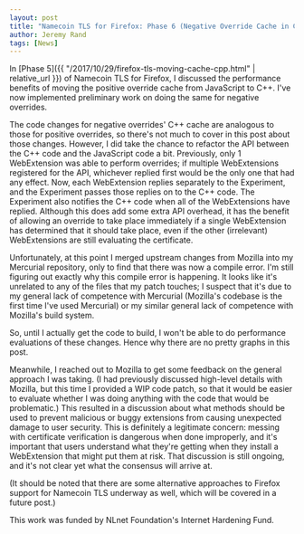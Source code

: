 ```yaml
---
layout: post
title: "Namecoin TLS for Firefox: Phase 6 (Negative Override Cache in C++, WebExtension Aggregation, and Coordination with Mozilla)"
author: Jeremy Rand
tags: [News]
---
```


In [Phase 5]({{ "/2017/10/29/firefox-tls-moving-cache-cpp.html" | relative_url }}) of Namecoin TLS for Firefox, I discussed the performance benefits of moving the positive override cache from JavaScript to C++.  I've now implemented preliminary work on doing the same for negative overrides.

The code changes for negative overrides' C++ cache are analogous to those for positive overrides, so there's not much to cover in this post about those changes.  However, I did take the chance to refactor the API between the C++ code and the JavaScript code a bit.  Previously, only 1 WebExtension was able to perform overrides; if multiple WebExtensions registered for the API, whichever replied first would be the only one that had any effect.  Now, each WebExtension replies separately to the Experiment, and the Experiment passes those replies on to the C++ code.  The Experiment also notifies the C++ code when all of the WebExtensions have replied.  Although this does add some extra API overhead, it has the benefit of allowing an override to take place immediately if a single WebExtension has determined that it should take place, even if the other (irrelevant) WebExtensions are still evaluating the certificate.

Unfortunately, at this point I merged upstream changes from Mozilla into my Mercurial repository, only to find that there was now a compile error.  I'm still figuring out exactly why this compile error is happening.  It looks like it's unrelated to any of the files that my patch touches; I suspect that it's due to my general lack of competence with Mercurial (Mozilla's codebase is the first time I've used Mercurial) or my similar general lack of competence with Mozilla's build system.

So, until I actually get the code to build, I won't be able to do performance evaluations of these changes.  Hence why there are no pretty graphs in this post.

Meanwhile, I reached out to Mozilla to get some feedback on the general approach I was taking.  (I had previously discussed high-level details with Mozilla, but this time I provided a WIP code patch, so that it would be easier to evaluate whether I was doing anything with the code that would be problematic.)  This resulted in a discussion about what methods should be used to prevent malicious or buggy extensions from causing unexpected damage to user security.  This is definitely a legitimate concern: messing with certificate verification is dangerous when done improperly, and it's important that users understand what they're getting when they install a WebExtension that might put them at risk.  That discussion is still ongoing, and it's not clear yet what the consensus will arrive at.

(It should be noted that there are some alternative approaches to Firefox support for Namecoin TLS underway as well, which will be covered in a future post.)

This work was funded by NLnet Foundation's Internet Hardening Fund.
